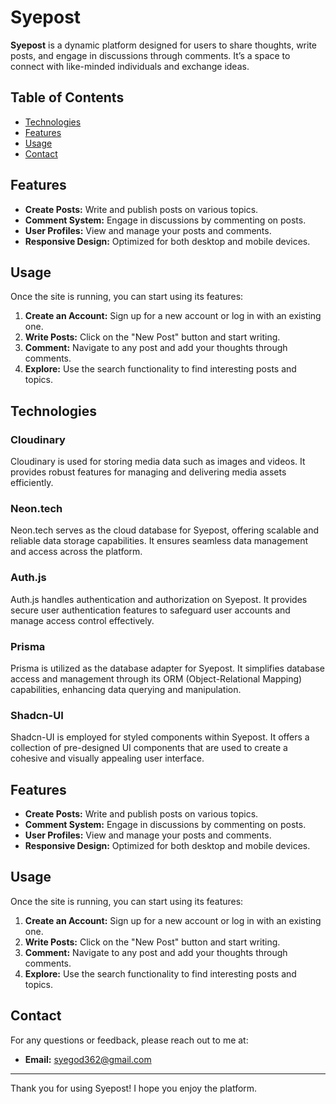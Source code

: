 # Syepost

**Syepost** is a dynamic platform designed for users to share thoughts, write posts, and engage in discussions through comments. It’s a space to connect with like-minded individuals and exchange ideas.

## Table of Contents


- [Technologies](#technologies)
- [Features](#features)
- [Usage](#usage)
- [Contact](#contact)

## Features

- **Create Posts:** Write and publish posts on various topics.
- **Comment System:** Engage in discussions by commenting on posts.
- **User Profiles:** View and manage your posts and comments.
- **Responsive Design:** Optimized for both desktop and mobile devices.

## Usage

Once the site is running, you can start using its features:

1. **Create an Account:** Sign up for a new account or log in with an existing one.
2. **Write Posts:** Click on the "New Post" button and start writing.
3. **Comment:** Navigate to any post and add your thoughts through comments.
4. **Explore:** Use the search functionality to find interesting posts and topics.


## Technologies

### Cloudinary

Cloudinary is used for storing media data such as images and videos. It provides robust features for managing and delivering media assets efficiently.

### Neon.tech

Neon.tech serves as the cloud database for Syepost, offering scalable and reliable data storage capabilities. It ensures seamless data management and access across the platform.

### Auth.js

Auth.js handles authentication and authorization on Syepost. It provides secure user authentication features to safeguard user accounts and manage access control effectively.

### Prisma

Prisma is utilized as the database adapter for Syepost. It simplifies database access and management through its ORM (Object-Relational Mapping) capabilities, enhancing data querying and manipulation.

### Shadcn-UI

Shadcn-UI is employed for styled components within Syepost. It offers a collection of pre-designed UI components that are used to create a cohesive and visually appealing user interface.

## Features

- **Create Posts:** Write and publish posts on various topics.
- **Comment System:** Engage in discussions by commenting on posts.
- **User Profiles:** View and manage your posts and comments.
- **Responsive Design:** Optimized for both desktop and mobile devices.

## Usage

Once the site is running, you can start using its features:

1. **Create an Account:** Sign up for a new account or log in with an existing one.
2. **Write Posts:** Click on the "New Post" button and start writing.
3. **Comment:** Navigate to any post and add your thoughts through comments.
4. **Explore:** Use the search functionality to find interesting posts and topics.


## Contact

For any questions or feedback, please reach out to me at:

- **Email:** syegod362@gmail.com

---

Thank you for using Syepost! I hope you enjoy the platform.
